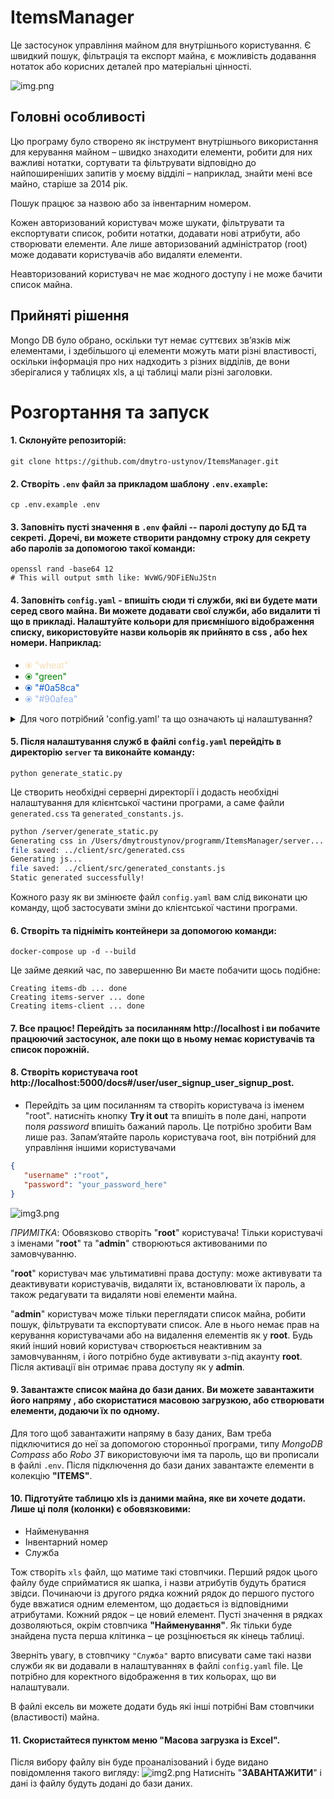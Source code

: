 # ItemsManager

Це застосунок управління майном для внутрішнього користування. Є швидкий пошук, фільтрація та експорт майна, є можливість додавання нотаток або корисних деталей про матеріальні цінності.


![img.png](images/img.png)

## Головні особливості

Цю програму було створено як інструмент внутрішнього використання для керування майном – швидко знаходити елементи, робити для них важливі нотатки, сортувати та фільтрувати відповідно до найпоширеніших запитів у моєму відділі – наприклад, знайти мені все майно, старіше за 2014 рік.

Пошук працює за назвою або за інвентарним номером.

Кожен авторизований користувач може шукати, фільтрувати та експортувати список, робити нотатки, додавати нові атрибути, або створювати елементи. Але лише авторизований адміністратор (root) може додавати користувачів або видаляти елементи.

Неавторизований користувач не має жодного доступу і не може бачити список майна.

## Прийняті рішення

Mongo DB було обрано, оскільки тут немає суттєвих зв’язків між елементами, і здебільшого ці елементи можуть мати різні властивості, оскільки інформація про них надходить з різних відділів, де вони зберігалися у таблицях xls, а ці таблиці мали різні заголовки.

# Розгортання та запуск

#### 1. Склонуйте репозиторій:
   
 ```git clone https://github.com/dmytro-ustynov/ItemsManager.git``` 
 
 
#### 2. Створіть `.env` файл за прикладом шаблону `.env.example`:

 ```cp .env.example .env```
 

#### 3. Заповніть пусті значення в `.env` файлі -- паролі доступу до БД та секреті. Доречі, ви можете створити рандомну строку для секрету або паролів за допомогою такої команди:

```
openssl rand -base64 12 
# This will output smth like: WvWG/9DFiENuJStn 
```

#### 4. Заповніть `config.yaml` - впишіть сюди ті служби, які ви будете мати серед свого майна. Ви можете додавати свої служби, або видалити ті що в прикладі. Налаштуйте кольори для приємнішого відображення списку, використовуйте назви кольорів як прийнято в css , або hex номери. Наприклад:

   * <span style="color:wheat;"> ⦿ "wheat"</span>
   * <span style="color:green;"> ⦿  "green"</span>
   * <span style="color:#0a58ca;"> ⦿ "#0a58ca"</span>
   * <span style="color:#90afea;"> ⦿ "#90afea"</span>
   
   
<details>
  <summary>Для чого потрібний 'config.yaml' та що означають ці налаштування?</summary>
  
#### Секція "services"

Ця секція описує як буде виглядати перелік елементів. Вона визначає служби, які є у Вашій організації. Ви можете додавати нові служби або видаляти (перейменовувати) існуючі в файлі `config.yaml`. Служби використовуються для категоризації елементів у списку. Колір служби використовується для представлення служби у списку. Ви можете використовувати назви кольорів css або шестнадцяткові числа.

![img5.png](images/img5.png)

#### Секція "categories"

Ця секція описує як буде виглядати модальне вікно **Фільтрувати**. Вона визначає категорії, які ви можете використовувати для фільтрації елементів у списку. Ви можете додавати нові категорії або видаляти (перейменовувати) існуючі в файлі `config.yaml`. Якщо ви хочете, щоб фільтри працювали належним чином, елементи в БД повинні мати атрибут 'category'. Значення 'category' повинно бути таким самим, як ключі в розділі 'categories' файлу `config.yaml` (тобто "computers", "projectors" і т.д.). Тоді значення будуть назвами для прапорців (чекбоксів), тобто "Комп'ютери", "Проектори" і т.д. 

![img4.png](images/img4.png)

В базі даних поле category може бути написано через кому, тоді даний елемент буде відображатися в кількох категоріях одночасно.

Приклад:
```json
"category": "СЕДО, computers"
```

Частина фільтрів із радіо-кнопками відображається в модальному вікні фільтрування відповдно до переліку служб, які ви вказали в файлі `config.yaml`. 
</details>
    
#### 5. Після налаштування служб в файлі `config.yaml` перейдіть в директорію  `server` та  виконайте команду:

`python generate_static.py`

Це створить необхідні серверні директорії і додасть необхідні налаштування для клієнтської частини програми, а саме файли  `generated.css` та `generated_constants.js`.

```bash
python /server/generate_static.py 
Generating css in /Users/dmytroustynov/programm/ItemsManager/server...
file saved: ../client/src/generated.css
Generating js... 
file saved: ../client/src/generated_constants.js
Static generated successfully!  
```

Кожного разу як ви змінюєте файл `config.yaml` вам слід виконати цю команду, щоб застосувати зміни до клієнтської частини програми.

#### 6. Створіть та підніміть контейнери за допомогою команди:

`docker-compose up -d --build`

Це займе деякий час, по завершенню Ви маєте побачити щось подібне:
```
Creating items-db ... done
Creating items-server ... done
Creating items-client ... done
```

#### 7. Все працює! Перейдіть за посиланням http://localhost і ви побачите працюючий застосунок, але поки що в ньому немає користувачів та список порожній.


#### 8. Створіть користувача root http://localhost:5000/docs#/user/user_signup_user_signup_post. 
 - Перейдіть за цим посиланням та створіть користувача із іменем "root". натисніть кнопку **Try it out** та впишіть в поле дані, напроти поля _password_ впишіть бажаний пароль.
Це потрібно зробити Вам лише раз. Запамʼятайте пароль користувача root, він потрібний для управління іншими користувачами
```json
{
   "username" :"root", 
   "password": "your_password_here"
}
 ``` 

   ![img3.png](images/img3.png)

_ПРИМІТКА_: Обовязково створіть "**root**" користувача! Тільки користувачі з іменами "**root**" та "**admin**"  створюються активованими по замовчуванню. 

"**root**" користувач має ультимативні права доступу: може активувати та деактивувати користувачів, видаляти їх, встановлювати їх пароль, а також редагувати та видаляти нові елементи майна.

"**admin**" користувач може тільки переглядати список майна, робити пошук, фільтрувати та експортувати список. Але в нього немає прав на керування користувачами або на видалення елементів як у **root**. Будь який інший новий користувач створюється неактивним за замовчуванням, і його потрібно буде активувати з-під акаунту **root**. Після активації він отримає права доступу як у **admin**.


#### 9. Завантажте список майна до бази даних. Ви можете завантажити його напряму , або скористатися масовою загрузкою, або створювати елементи, додаючи їх по одному.


Для того щоб завантажити напряму в базу даних, Вам треба підключитися до неї за допомогою сторонньої програми, типу _MongoDB Compass_ або  _Robo 3T_ використовуючи імя та пароль, що ви прописали в файлі `.env`. Після підключення до бази даних завантажте елементи в колекцію **"ITEMS"**.


#### 10. Підготуйте таблицю xls  із даними майна, яке ви хочете додати. Лише ці поля (колонки) є обовязковими:
- Найменування
- Інвентарний номер
- Служба

Тож створіть  `xls` файл, що матиме такі стовпчики. Перший рядок цього файлу буде сприйматися як шапка, і назви атрибутів будуть братися звідси.  Починаючи із другого рядка кожний рядок до першого пустого буде ввжатися одним елементом, що додається із відповідними атрибутами. Кожний рядок – це новий елемент. Пусті значення в рядках дозволяються, окрім стовпчика **"Найменування"**. Як тільки буде знайдена пуста перша клітинка – це розцінюється як кінець таблиці.

Зверніть увагу, в стовпчику `"Служба"` варто вписувати саме такі назви служби як ви додавали в налаштуваннях в файлі `config.yaml` file. Це потрібно для коректного відображення в тих кольорах, що ви налаштували.

В файлі ексель ви можете додати будь які інші потрібні Вам стовпчики (властивості) майна.

#### 11. Скористайтеся пунктом меню "Масова загрузка із Excel".

   Після вибору файлу він буде проаналізований і буде видано повідомлення такого вигляду:
   ![img2.png](images/img2.png)
  Натисніть "**ЗАВАНТАЖИТИ**" і дані із файлу будуть додані до бази даних. 

